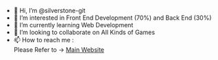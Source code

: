 - 👋 Hi, I’m @silverstone-git
- 👀 I’m interested in Front End Development (70%) and Back End (30%)
- 🌱 I’m currently learning Web Development
- 💞️ I’m looking to collaborate on All Kinds of Games
- 📫 How to reach me :<br>
Please Refer to -> <a href="https://silverstone-git.github.io">Main Website</a><br>

<!---
silverstone-git/silverstone-git is a ✨ special ✨ repository because its `README.md` (this file) appears on your GitHub profile.
You can click the Preview link to take a look at your changes.
--->
